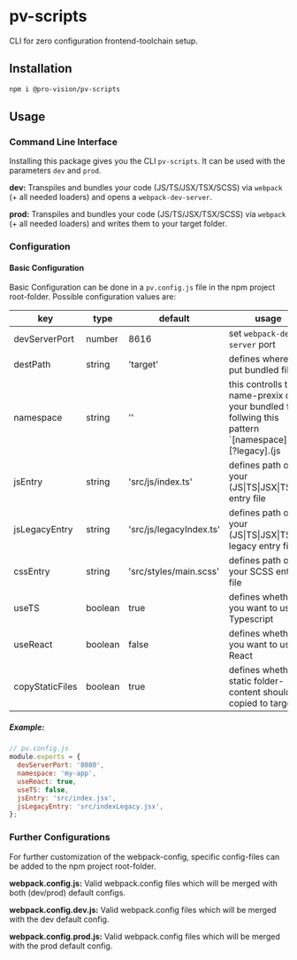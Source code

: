# pv-scripts

CLI for zero configuration frontend-toolchain setup.

## Installation

```sh
npm i @pro-vision/pv-scripts
```

## Usage

### Command Line Interface
Installing this package gives you the CLI `pv-scripts`. It can be used with the parameters `dev` and `prod`. 

**dev:**
Transpiles and bundles your code (JS/TS/JSX/TSX/SCSS) via `webpack` (+ all needed loaders) and opens a `webpack-dev-server`.

**prod:**
Transpiles and bundles your code (JS/TS/JSX/TSX/SCSS) via `webpack` (+ all needed loaders) and writes them to your target folder.

### Configuration

#### Basic Configuration
Basic Configuration can be done in a `pv.config.js` file in the npm project root-folder. Possible configuration values are:

| key             | type    | default  |          usage                |
| -------------   | ------  | -------- | ----------------------------- |
| devServerPort   | number  | 8616     | set `webpack-dev-server` port |
| destPath        | string  | 'target' | defines where to put bundled files |
| namespace       | string  | ''       | this controlls the name-prexix on your bundled files follwing this pattern `[namespace].app.[?legacy].(js|css)` |
| jsEntry         | string  | 'src/js/index.ts' | defines path of your (JS\|TS\|JSX\|TSX) entry file |
| jsLegacyEntry   | string  | 'src/js/legacyIndex.ts' | defines path of your (JS\|TS\|JSX\|TSX) legacy entry file |
| cssEntry        | string  | 'src/styles/main.scss' | defines path of your SCSS entry file |
| useTS           | boolean | true | defines whether you want to use Typescript |
| useReact        | boolean | false | defines whether you want to use React |
| copyStaticFiles | boolean | true | defines whether static folder-content should be copied to target |

##### Example:

```js
// pv.config.js
module.exports = {
  devServerPort: '8080',
  namespace: 'my-app',
  useReact: true,
  useTS: false,
  jsEntry: 'src/index.jsx',
  jsLegacyEntry: 'src/indexLegacy.jsx',
};
```

### Further Configurations
For further customization of the webpack-config, specific config-files can be added to the npm project root-folder.

**webpack.config.js:**
Valid webpack.config files which will be merged with both (dev/prod) default configs.

**webpack.config.dev.js:**
Valid webpack.config files which will be merged with the dev default config.

**webpack.config.prod.js:**
Valid webpack.config files which will be merged with the prod default config.